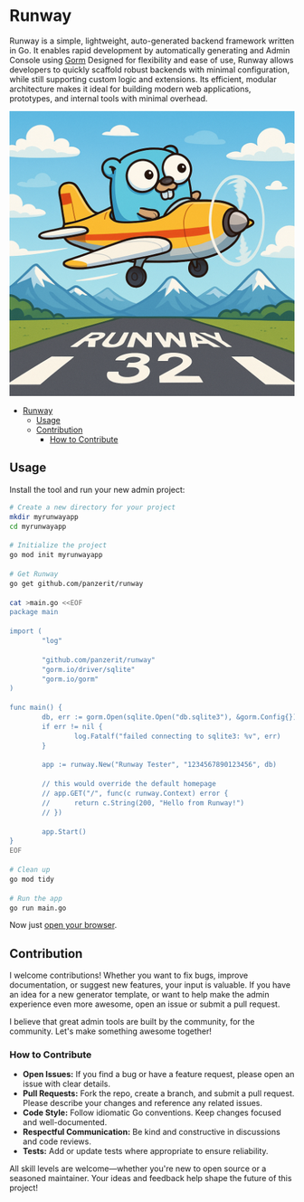 # Runway

Runway is a simple, lightweight, auto-generated backend framework written in Go.
It enables rapid development by automatically generating and Admin Console
using [Gorm](https://gorm.io/)
Designed for flexibility and ease of use, Runway allows developers to quickly
scaffold robust backends with minimal configuration, while still supporting
custom logic and extensions. Its efficient, modular architecture makes it ideal
for building modern web applications, prototypes, and internal tools with
minimal overhead.

![Gopher above runway](assets/hero.png "Happy Take Off")

<!--toc:start-->

- [Runway](#runway)
  - [Usage](#usage)
  - [Contribution](#contribution)
    - [How to Contribute](#how-to-contribute)

## Usage

Install the tool and run your new admin project:

```sh
# Create a new directory for your project
mkdir myrunwayapp
cd myrunwayapp

# Initialize the project
go mod init myrunwayapp

# Get Runway
go get github.com/panzerit/runway

cat >main.go <<EOF
package main

import (
        "log"

        "github.com/panzerit/runway"
        "gorm.io/driver/sqlite"
        "gorm.io/gorm"
)

func main() {
        db, err := gorm.Open(sqlite.Open("db.sqlite3"), &gorm.Config{})
        if err != nil {
                log.Fatalf("failed connecting to sqlite3: %v", err)
        }

        app := runway.New("Runway Tester", "1234567890123456", db)

        // this would override the default homepage
        // app.GET("/", func(c runway.Context) error {
        //      return c.String(200, "Hello from Runway!")
        // })

        app.Start()
}
EOF

# Clean up
go mod tidy

# Run the app
go run main.go
```

Now just [open your browser](http://localhost:1323).

## Contribution

I welcome contributions! Whether you want to fix bugs, improve documentation,
or suggest new features, your input is valuable. If you have an idea for a
new generator template, or want to help make the admin experience even more
awesome, open an issue or submit a pull request.

I believe that great admin tools are built by the community, for the community.
Let's make something awesome together!

### How to Contribute

- **Open Issues:** If you find a bug or have a feature request, please open an
  issue with clear details.
- **Pull Requests:** Fork the repo, create a branch, and submit a pull request.
  Please describe your changes and reference any related issues.
- **Code Style:** Follow idiomatic Go conventions. Keep changes focused and
  well-documented.
- **Respectful Communication:** Be kind and constructive in discussions and code
  reviews.
- **Tests:** Add or update tests where appropriate to ensure reliability.

All skill levels are welcome—whether you're new to open source or a seasoned
maintainer. Your ideas and feedback help shape the future of this project!
